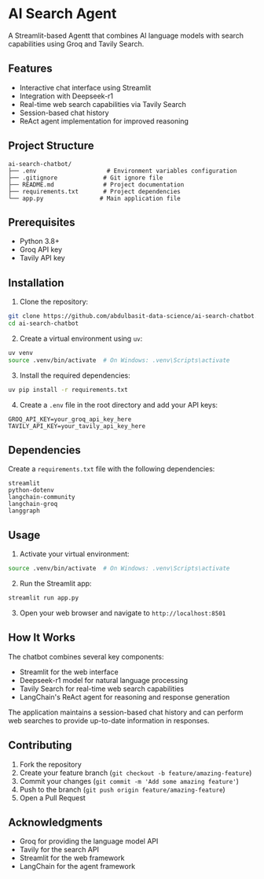 # AI Search Agent

A Streamlit-based Agentt that combines AI language models with search capabilities using Groq and Tavily Search.

## Features

- Interactive chat interface using Streamlit
- Integration with Deepseek-r1
- Real-time web search capabilities via Tavily Search
- Session-based chat history
- ReAct agent implementation for improved reasoning

## Project Structure

```
ai-search-chatbot/
├── .env                    # Environment variables configuration
├── .gitignore             # Git ignore file
├── README.md              # Project documentation
├── requirements.txt       # Project dependencies
└── app.py                # Main application file
```

## Prerequisites

- Python 3.8+
- Groq API key
- Tavily API key

## Installation

1. Clone the repository:
```bash
git clone https://github.com/abdulbasit-data-science/ai-search-chatbot.git
cd ai-search-chatbot
```

2. Create a virtual environment using `uv`:
```bash
uv venv
source .venv/bin/activate  # On Windows: .venv\Scripts\activate
```

3. Install the required dependencies:
```bash
uv pip install -r requirements.txt
```

4. Create a `.env` file in the root directory and add your API keys:
```
GROQ_API_KEY=your_groq_api_key_here
TAVILY_API_KEY=your_tavily_api_key_here
```

## Dependencies

Create a `requirements.txt` file with the following dependencies:

```
streamlit
python-dotenv
langchain-community
langchain-groq
langgraph
```

## Usage

1. Activate your virtual environment:
```bash
source .venv/bin/activate  # On Windows: .venv\Scripts\activate
```

2. Run the Streamlit app:
```bash
streamlit run app.py
```

3. Open your web browser and navigate to `http://localhost:8501`

## How It Works

The chatbot combines several key components:
- Streamlit for the web interface
- Deepseek-r1 model for natural language processing
- Tavily Search for real-time web search capabilities
- LangChain's ReAct agent for reasoning and response generation

The application maintains a session-based chat history and can perform web searches to provide up-to-date information in responses.

## Contributing

1. Fork the repository
2. Create your feature branch (`git checkout -b feature/amazing-feature`)
3. Commit your changes (`git commit -m 'Add some amazing feature'`)
4. Push to the branch (`git push origin feature/amazing-feature`)
5. Open a Pull Request


## Acknowledgments

- Groq for providing the language model API
- Tavily for the search API
- Streamlit for the web framework
- LangChain for the agent framework
